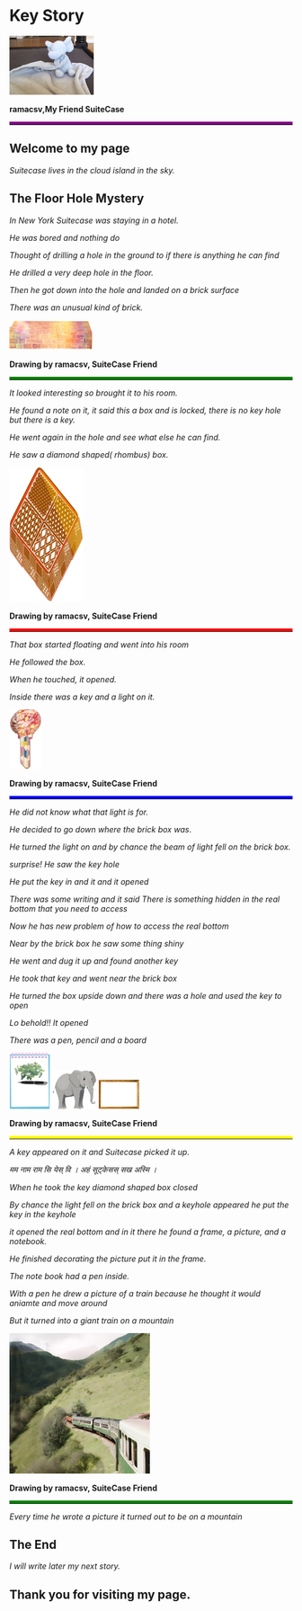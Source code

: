 # Key Story

![alt SuiteCase](assets/images/suitecase.png "I am SuiteCase")

<b>ramacsv,My Friend SuiteCase </b>
<hr style="border-top:5px solid purple">

## Welcome to my page

_Suitecase lives in the cloud island in the sky._

## The Floor Hole Mystery

_In New York Suitecase was staying in a hotel._

_He was bored and nothing do_

_Thought of drilling a hole in the ground to if there is anything he can find_

_He drilled a very deep hole in the floor._

_Then he got down into the hole and landed on a brick surface_

_There was an unusual kind of brick._

![alt Bridge](assets/images/brick-1.png "Unusual Brick")

<b>Drawing by ramacsv, SuiteCase Friend</b>
<hr style="border-top:5px solid Green">

_It looked interesting so brought it to his room._

_He found a note on it, it said this a box and is locked, there is no key hole but there is a key._

_He went again in the hole and see what else he can find._

_He saw a diamond shaped( rhombus) box._

![alt Box](assets/images/diamondbox-3.png "Diamond/Rhombus shape Box")

<b>Drawing by ramacsv, SuiteCase Friend</b>
<hr style="border-top:5px solid Red">

_That box started floating and went into his room_

_He followed the box._

_When he touched, it opened._

_Inside there was a key and a light on it._

![alt Key](assets/images/keydiamond.png "Key")

<b>Drawing by ramacsv, SuiteCase Friend</b>
<hr style="border-top:5px solid Blue">

_He did not know what that light is for._

_He decided to go down where the brick box was_.     

_He turned the light on and by chance the beam of light fell on the brick box._

_surprise! He saw the key hole_

_He put the key in and it and it opened_

_There was some writing and it said There is something hidden in the real bottom that you need to access_

_Now he has new problem of how to access the real bottom_

_Near by the brick box he saw some thing shiny_


_He went and dug it up and found another key_

_He took that key and went near the brick box_

_He turned the box upside down and there was a hole and used the key to open_

_Lo behold!! It opened_


_There was a pen, pencil and a board_

![alt Notepad](assets/images/notepad.png "NotePad")
![alt Notepad](assets/images/elephant.png "Elephant")
![alt Notepad](assets/images/frame.png "Frame")

<b>Drawing by ramacsv, SuiteCase Friend</b>
<hr style="border-top:5px solid Yellow">

_A key appeared on it and Suitecase picked it up._

_मम नाम राम सि येस् वि ।     अहं सूट्केसस् सख अस्मि ।_

_When he took the key diamond shaped box closed_

_By chance the light fell on the brick box and a keyhole appeared he put the key in the keyhole_ 

_it opened the real bottom and in it there he found a frame, a picture,  and a notebook._ 

_He finished decorating the picture put it in the frame._

_The note book had a pen inside._

_With a pen he drew a picture of a train because he thought it would aniamte and move around_

_But it turned into a giant train on a mountain_

![alt Mountaintrain](assets/images/mountaintrain.png "Mountaintrain")

<b>Drawing by ramacsv, SuiteCase Friend</b>
<hr style="border-top:5px solid Green">

_Every time he wrote a picture it turned out to be on a mountain_

## The End

*I will write later my next story.*

## Thank you for visiting my page.
